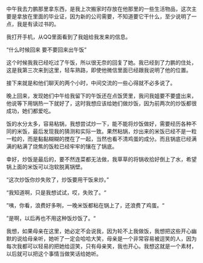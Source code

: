 中午我去力鹏那里拿东西，是我上次搬家时存放在他那里的一些生活物品，这次主要是拿放在里面的毕业证，因为新的公司需要，不知道要它干什么，至少说明了一点，我是有读过书的。

我打开手机，从QQ里面看到了我姐给我发来的信息。

“什么时候回来 要不要回来出午饭”

这个时候我我已经吃过了午饭，所以很无奈的回复了她。我已经到了力鹏的住处，这是我第三次来到这里，轻车熟路，即使他微信里面已经跟我说明了他的位置。

接下来就是和他们聊天的两个小时，中间交流的一些心得就不必多说了。

晚上回来，发现她们中午给我留下的午饭还在点饭煲里，我问我姐要不要盛出来，他说等下用锅热一下就好了，这时我想应该给她们做炒饭，因为前两次的炒饭都很成功，她们都爱吃。

饭的水分太多，容易粘锅，我想尝试炒一下，能不能将炒饭做好，需要经历各种不同的米饭，最后发现我的猜测和实际一致。果然粘锅，炒出来的米饭已经不是一粒一粒的，而是黏黏糊糊的搅在了一起，当然也看不清鸡蛋的成分。而且锅底已经满满的粘满了烧焦的饭粒已经牢牢的镶在了锅底。

幸好，炒饭是最后的，要不然连菜都无法做，我草草的将锅收拾好倒上了水，希望锅上面的米饭可以泡软脱离锅壁。

“这次炒饭你炒失败了，炒饭要用干饭来炒。”

“我知道啊，只是我想试试，哎，失败了。“

”咦，你看，浪费好多咧，一晚米饭都粘在锅上了，还浪费了鸡蛋。“

”是啊，以后再也不用这种饭炒饭了。“

我想，如果母亲在这里，她必定不会说我，因为轮不上我做饭，我想把这些开心幽默的说给母亲听，她听了一定会哈哈大笑，母亲是一个非常容易被逗笑的人，因为每次我都可以轻易的把她给逗笑，只有母亲笑，我也开心。我想这就是一个素材，以后就可以把这个事情当做笑话给她听。


